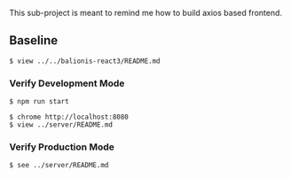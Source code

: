 This sub-project is meant to remind me how to build axios based frontend.

## Baseline

```
$ view ../../balionis-react3/README.md
```

### Verify Development Mode

```
$ npm run start
```

```
$ chrome http://localhost:8080
$ view ../server/README.md
```

### Verify Production Mode

```
$ see ../server/README.md
```
